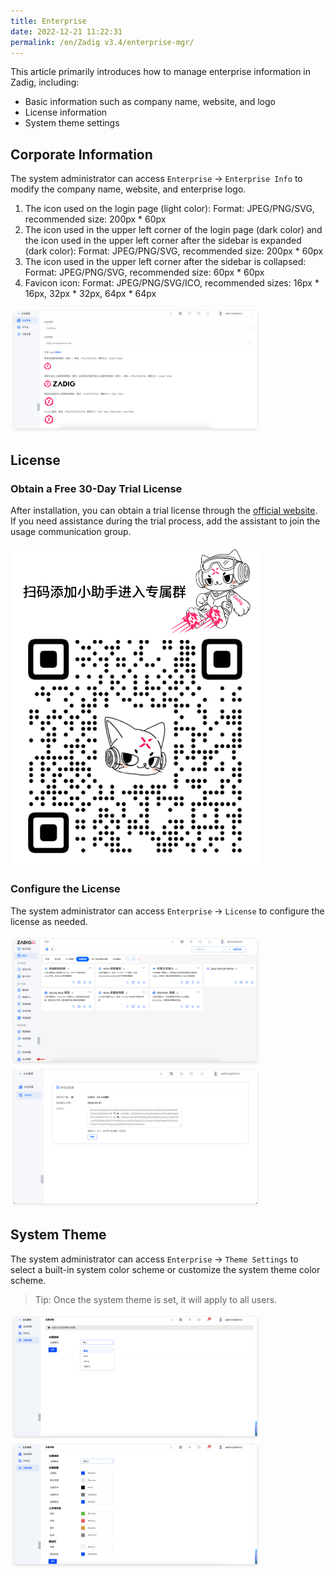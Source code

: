```yaml
---
title: Enterprise
date: 2022-12-21 11:22:31
permalink: /en/Zadig v3.4/enterprise-mgr/
---
```


This article primarily introduces how to manage enterprise information in Zadig, including:

- Basic information such as company name, website, and logo
- License information
- System theme settings

## Corporate Information

The system administrator can access `Enterprise` → `Enterprise Info` to modify the company name, website, and enterprise logo.

1. The icon used on the login page (light color): Format: JPEG/PNG/SVG, recommended size: 200px * 60px
2. The icon used in the upper left corner of the login page (dark color) and the icon used in the upper left corner after the sidebar is expanded (dark color): Format: JPEG/PNG/SVG, recommended size: 200px * 60px
3. The icon used in the upper left corner after the sidebar is collapsed: Format: JPEG/PNG/SVG, recommended size: 60px * 60px
4. Favicon icon: Format: JPEG/PNG/SVG/ICO, recommended sizes: 16px * 16px, 32px * 32px, 64px * 64px

<img src="../../_images/enterprise_1_310.png" width="400">


## License

### Obtain a Free 30-Day Trial License

After installation, you can obtain a trial license through the [official website](https://koderover.com/getLicense). If you need assistance during the trial process, add the assistant to join the usage communication group.

<img src="../../_images/zadigx_help_qcode.png" width="400">

### Configure the License

The system administrator can access `Enterprise` → `License` to configure the license as needed.

<img src="../../_images/enterprise_0_220.png" width="400">
<img src="../../_images/enterprise_2.png" width="400">

## System Theme

The system administrator can access `Enterprise` → `Theme Settings` to select a built-in system color scheme or customize the system theme color scheme.

> Tip: Once the system theme is set, it will apply to all users.

<img src="../../_images/theme_config_330.png" width="400">
<img src="../../_images/theme_config_330_1.png" width="400">